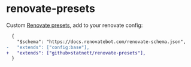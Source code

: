 # renovate-presets

Custom [Renovate presets](https://docs.renovatebot.com/config-presets/), add to your renovate config:

```diff
  {
    "$schema": "https://docs.renovatebot.com/renovate-schema.json",
-   "extends": ["config:base"],
+   "extends": ["github>statnett/renovate-presets"],
  }
```
